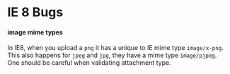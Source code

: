# IE 8 Bugs

#### image mime types

In IE8, when you upload a `png` it has a unique to IE mime type `image/x-png`. This also happens for `jpeg` and `jpg`, they have a mime type `image/pjpeg`. One should be careful when validating attachment type.
